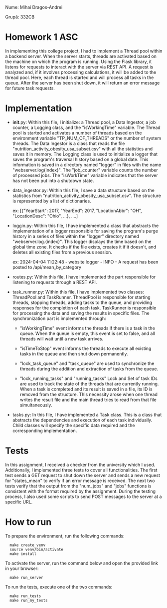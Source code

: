 Nume: Mihai Dragos-Andrei

Grupă: 332CB

# Homework 1 ASC
      
  In implementing this college project, I had to implement a Thread pool within a backend server. When the server starts, threads are activated based on the machine on which the program is running. Using the Flask library, it listens for requests to interact with the server via REST API. A request is analyzed and, if it involves processing calculations, it will be added to the thread pool. Here, each thread is started and will process all tasks in the queue. After the server has been shut down, it will return an error message for future task requests.


# Implementation

  - __init__.py: Within this file, I initialize: a Thread pool, a Data Ingestor, a job counter, a Logging class, and the "isWorkingTime" variable. The Thread pool is started and activates a number of threads based on the environment variable "TP_NUM_OF_THREADS" or the number of system threads. The Data Ingestor is a class that reads the file "nutrition_activity_obesity_usa_subset.csv" with all the statistics and saves it in memory. The Logging class is used to initialize a logger that saves the program's traversal history based on a global date. This information is saved in a directory named "logger" in files with the name "webserver.log{index}". The "job_counter" variable counts the number of processed jobs. The "isWorkTime" variable indicates that the server has not been put into a shutdown state.

  - data_ingestor.py: Within this file, I save a data structure based on the statistics from "nutrition_activity_obesity_usa_subset.csv". The structure is represented by a list of dictionaries.

       ex:  [{"YearStart": 2017, "YearEnd": 2017, "LocationAbbr": "OH", "LocationDesc": "Ohio", ...}, ....]

  - loggin.py: Within this file, I have implemented a class that abstracts the implementation of a logger responsible for saving the program's purge history in a series of files within the "logger" directory named "webserver.log.{index}". This logger displays the time based on the global time zone. It checks if the file exists, creates it if it doesn't, and deletes all existing files from a previous session.
     
       ex: 2024-04-04 11:22:48 - website logger - INFO - A request has been posted to /api/mean_by_category

  - routes.py: Within this file, I have implemented the part responsible for listening to requests through a REST API.

  - task_runner.py: Within this file, I have implemented two classes: ThreadPool and TaskRunner. ThreadPool is responsible for starting threads, stopping threads, adding tasks to the queue, and providing responses for the completion of each task. TaskRunner is responsible for processing the data and saving the results in specific files. The synchronization part is implemented through:
     
      - "isWorkingTime" event informs the threads if there is a task in the queue. When the queue is empty, this event is set to false, and all threads will wait until a new task arrives.
     
      - "isTimeToStop" event informs the threads to execute all existing tasks in the queue and then shut down permanently.
     
      - "lock_task_queue" and "task_queue" are used to synchronize the threads during the addition and extraction of tasks from the queue.
     
      - "lock_running_tasks" and "running_tasks" Lock and Set of task IDs are used to track the state of the threads that are currently running. When a task is completed and its result is saved in a file, its ID is removed from the structure. This necessity arose when one thread writes the result file and the main thread tries to read from that file simultaneously.
    
  - tasks.py: In this file, I have implemented a Task class. This is a class that abstracts the dependencies and execution of each task individually. Child classes will specify the specific data required and the corresponding implementation.

# Tests

In this assignment, I received a checker from the university which I used. Additionally, I implemented three tests to cover all functionalities. The first test sends a GET request to shut down the server and sends a new request for "states_mean" to verify if an error message is received. The next two tests verify that the output from the "num_jobs" and "jobs" functions is consistent with the format required by the assignment.
During the testing process, I also used some scripts to send POST messages to the server at a specific URL.

# How to run

To prepare the environment, run the following commands:

      make create_venv
      source venv/bin/activate
      make install
      
To activate the server, run the command below and open the provided link in your browser:

      make run_server

To run the tests, execute one of the two commands:

      make run_tests
      make run_my_tests
     

